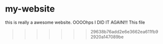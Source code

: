 # my-website
this is really a awesome website.
OOOOhps I DID IT AGAIN!!!
This file
>>>>>>> 29638b76add2e6e3662ea611fb92920a147089be
